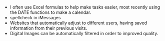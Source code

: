 - I often use Excel formulas to help make tasks easier, most recently using the DATE functions to make a calendar.
- spellcheck in iMessages
- Websites that automatically adjust to different users, having saved information from their previous visits. 
- Digital Images can be automatically filtered in order to improved quality. 
